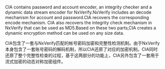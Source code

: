 CIA contains password and account encoder, an integrity checker and a dynamic data stream encoder for NxVerify.NxVerify includes an decode mechanism for account and password.CIA recovers the corresponding encode mechanism. CIA also recovers the integrity check mechanism in NxVerify that can be used as MD5.Based on these two parts,CIA creates a dynamic encryption method can be used on any size data.

CIA包含了一套与NxVerify匹配的帐号密码加密和完整性检测机制。由于NxVerify本身包含了一套账号密码的解码机制，所以CIA还原了对应的加密机制。CIA同时还原了整个完整性检查的过程，基于这两部分的功能上，CIA另外包含了一套用于流式加密的动态对称加密组件。

